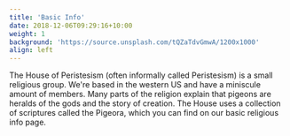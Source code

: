 ```yaml
---
title: 'Basic Info'
date: 2018-12-06T09:29:16+10:00
weight: 1
background: 'https://source.unsplash.com/tQZaTdvGmwA/1200x1000'
align: left
---
```


The House of Peristesism (often informally called Peristesism) is a small religious group. We're based in the western US and have a miniscule amount of members. Many parts of the religion explain that pigeons are heralds of the gods and the story of creation. The House uses a collection of scriptures called the Pigeora, which you can find on our basic religious info page.